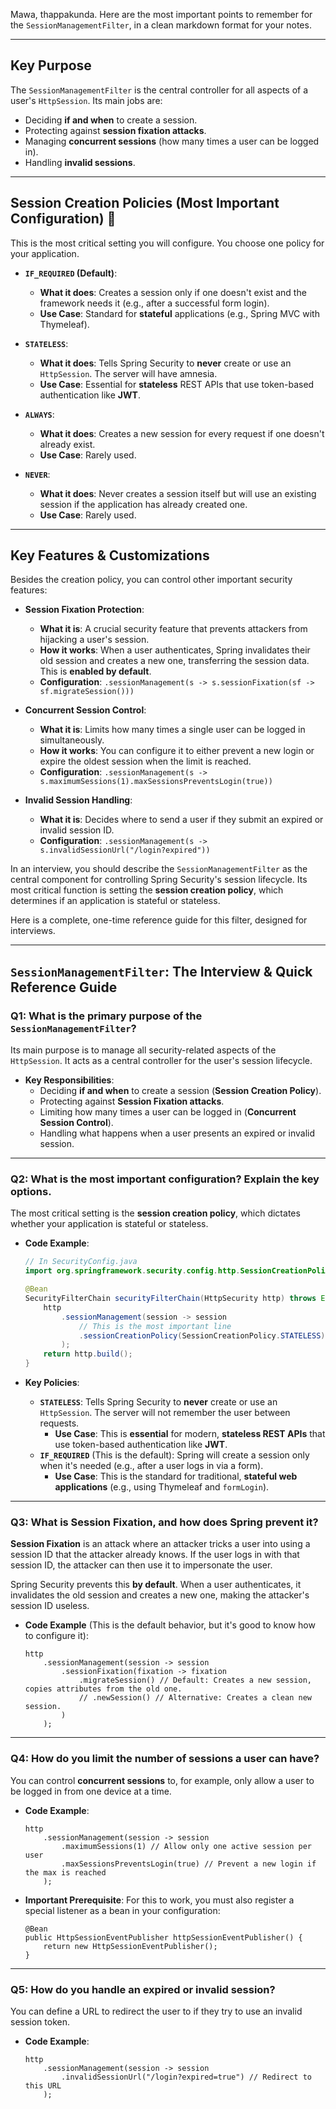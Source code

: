 Mawa, thappakunda. Here are the most important points to remember for the `SessionManagementFilter`, in a clean markdown format for your notes.

---
## Key Purpose
The `SessionManagementFilter` is the central controller for all aspects of a user's `HttpSession`. Its main jobs are:
* Deciding **if and when** to create a session.
* Protecting against **session fixation attacks**.
* Managing **concurrent sessions** (how many times a user can be logged in).
* Handling **invalid sessions**.

---
## Session Creation Policies (Most Important Configuration) 🧠
This is the most critical setting you will configure. You choose one policy for your application.
* **`IF_REQUIRED` (Default)**:
    * **What it does**: Creates a session only if one doesn't exist and the framework needs it (e.g., after a successful form login).
    * **Use Case**: Standard for **stateful** applications (e.g., Spring MVC with Thymeleaf).

* **`STATELESS`**:
    * **What it does**: Tells Spring Security to **never** create or use an `HttpSession`. The server will have amnesia.
    * **Use Case**: Essential for **stateless** REST APIs that use token-based authentication like **JWT**.

* **`ALWAYS`**:
    * **What it does**: Creates a new session for every request if one doesn't already exist.
    * **Use Case**: Rarely used.

* **`NEVER`**:
    * **What it does**: Never creates a session itself but will use an existing session if the application has already created one.
    * **Use Case**: Rarely used.

---
## Key Features & Customizations
Besides the creation policy, you can control other important security features:

* **Session Fixation Protection**:
    * **What it is**: A crucial security feature that prevents attackers from hijacking a user's session.
    * **How it works**: When a user authenticates, Spring invalidates their old session and creates a new one, transferring the session data. This is **enabled by default**.
    * **Configuration**: `.sessionManagement(s -> s.sessionFixation(sf -> sf.migrateSession()))`

* **Concurrent Session Control**:
    * **What it is**: Limits how many times a single user can be logged in simultaneously.
    * **How it works**: You can configure it to either prevent a new login or expire the oldest session when the limit is reached.
    * **Configuration**: `.sessionManagement(s -> s.maximumSessions(1).maxSessionsPreventsLogin(true))`

* **Invalid Session Handling**:
    * **What it is**: Decides where to send a user if they submit an expired or invalid session ID.
    * **Configuration**: `.sessionManagement(s -> s.invalidSessionUrl("/login?expired"))`

In an interview, you should describe the `SessionManagementFilter` as the central component for controlling Spring Security's session lifecycle. Its most critical function is setting the **session creation policy**, which determines if an application is stateful or stateless.

Here is a complete, one-time reference guide for this filter, designed for interviews.

-----

## `SessionManagementFilter`: The Interview & Quick Reference Guide

### Q1: What is the primary purpose of the `SessionManagementFilter`?

Its main purpose is to manage all security-related aspects of the `HttpSession`. It acts as a central controller for the user's session lifecycle.

* **Key Responsibilities**:
    * Deciding **if and when** to create a session (**Session Creation Policy**).
    * Protecting against **Session Fixation attacks**.
    * Limiting how many times a user can be logged in (**Concurrent Session Control**).
    * Handling what happens when a user presents an expired or invalid session.

-----

### Q2: What is the most important configuration? Explain the key options.

The most critical setting is the **session creation policy**, which dictates whether your application is stateful or stateless.

* **Code Example**:

  ```java
  // In SecurityConfig.java
  import org.springframework.security.config.http.SessionCreationPolicy;

  @Bean
  SecurityFilterChain securityFilterChain(HttpSecurity http) throws Exception {
      http
          .sessionManagement(session -> session
              // This is the most important line
              .sessionCreationPolicy(SessionCreationPolicy.STATELESS)
          );
      return http.build();
  }
  ```

* **Key Policies**:

    * **`STATELESS`**: Tells Spring Security to **never** create or use an `HttpSession`. The server will not remember the user between requests.
        * **Use Case**: This is **essential** for modern, **stateless REST APIs** that use token-based authentication like **JWT**.
    * **`IF_REQUIRED`** (This is the default): Spring will create a session only when it's needed (e.g., after a user logs in via a form).
        * **Use Case**: This is the standard for traditional, **stateful web applications** (e.g., using Thymeleaf and `formLogin`).

-----

### Q3: What is Session Fixation, and how does Spring prevent it?

**Session Fixation** is an attack where an attacker tricks a user into using a session ID that the attacker already knows. If the user logs in with that session ID, the attacker can then use it to impersonate the user.

Spring Security prevents this **by default**. When a user authenticates, it invalidates the old session and creates a new one, making the attacker's session ID useless.

* **Code Example** (This is the default behavior, but it's good to know how to configure it):
  ```
  http
      .sessionManagement(session -> session
          .sessionFixation(fixation -> fixation
              .migrateSession() // Default: Creates a new session, copies attributes from the old one.
              // .newSession() // Alternative: Creates a clean new session.
          )
      );
  ```

-----

### Q4: How do you limit the number of sessions a user can have?

You can control **concurrent sessions** to, for example, only allow a user to be logged in from one device at a time.

* **Code Example**:
  ```
  http
      .sessionManagement(session -> session
          .maximumSessions(1) // Allow only one active session per user
          .maxSessionsPreventsLogin(true) // Prevent a new login if the max is reached
      );
  ```
* **Important Prerequisite**: For this to work, you must also register a special listener as a bean in your configuration:
  ```
  @Bean
  public HttpSessionEventPublisher httpSessionEventPublisher() {
      return new HttpSessionEventPublisher();
  }
  ```

-----

### Q5: How do you handle an expired or invalid session?

You can define a URL to redirect the user to if they try to use an invalid session token.

* **Code Example**:
  ```
  http
      .sessionManagement(session -> session
          .invalidSessionUrl("/login?expired=true") // Redirect to this URL
      );
  ```